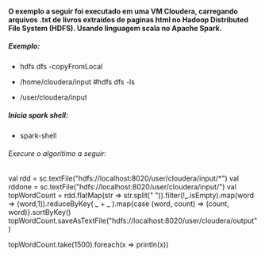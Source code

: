 #### O exemplo a seguir foi executado em uma VM Cloudera, carregando arquivos .txt de livros extraidos de paginas html no Hadoop Distributed File System (HDFS). Usando linguagem scala no Apache Spark.

##### Exemplo: 
* hdfs dfs -copyFromLocal 

* /home/cloudera/input #hdfs dfs -ls
* /user/cloudera/input

##### Inicia spark shell: 
* spark-shell 
###### Execure o algoritimo a seguir:

val rdd = sc.textFile("hdfs://localhost:8020/user/cloudera/input/*") val rddone = sc.textFile("hdfs://localhost:8020/user/cloudera/input/") val topWordCount = rdd.flatMap(str => str.split(" ")).filter(!_.isEmpty).map(word => (word,1)).reduceByKey( _ + _ ).map{case (word, count) => (count, word)}.sortByKey() topWordCount.saveAsTextFile("hdfs://localhost:8020/user/cloudera/output")

topWordCount.take(1500).foreach(x => println(x))
